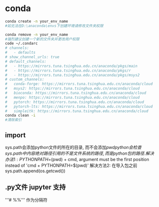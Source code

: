 # conda

```bash
conda create -n your_env_name
#如无法在D:\anaconda\envs下创建环境请修改文件夹权限

conda remove -n your_env_name
#强烈建议创建一个新的文件夹并更改用户权限
code ~/.condarc
# channels:
#   - defaults
# show_channel_urls: true
# default_channels:
#   - https://mirrors.tuna.tsinghua.edu.cn/anaconda/pkgs/main
#   - https://mirrors.tuna.tsinghua.edu.cn/anaconda/pkgs/r
#   - https://mirrors.tuna.tsinghua.edu.cn/anaconda/pkgs/msys2
# custom_channels:
#   conda-forge: https://mirrors.tuna.tsinghua.edu.cn/anaconda/cloud
#   msys2: https://mirrors.tuna.tsinghua.edu.cn/anaconda/cloud
#   bioconda: https://mirrors.tuna.tsinghua.edu.cn/anaconda/cloud
#   menpo: https://mirrors.tuna.tsinghua.edu.cn/anaconda/cloud
#   pytorch: https://mirrors.tuna.tsinghua.edu.cn/anaconda/cloud
#   pytorch-lts: https://mirrors.tuna.tsinghua.edu.cn/anaconda/cloud
#   simpleitk: https://mirrors.tuna.tsinghua.edu.cn/anaconda/cloud
conda clean -i
#清除索引
```

## import
sys.path会添加python文件的所在的目录, 而不会添加$pwd
python会检查sys.path中内容
绝对路径引用的不是文件系统的路径, 而是python包的路径. 
解决办法1: PYTHONPATH=$(pwd) + cmd, argument must be the first position instead of 'cmd + PYTHONPATH=$(pwd)' 
解决方法2: 在导入包之前sys.path.append(os.getcwd())

##  .py文件 jupyter 支持
'''# %%''' 作为分隔符